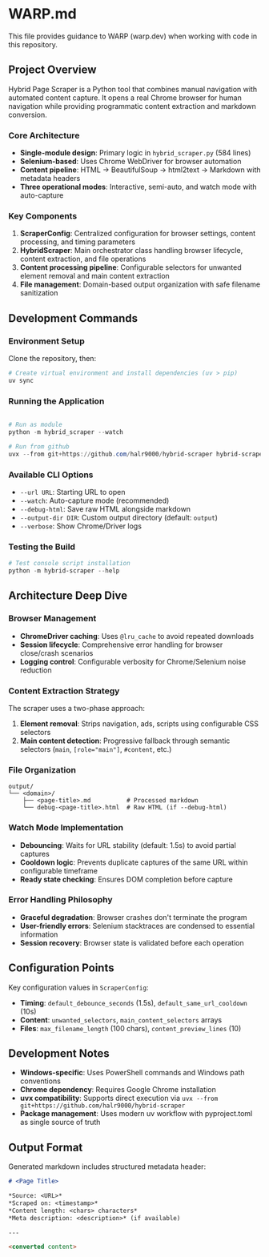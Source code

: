 # WARP.md

This file provides guidance to WARP (warp.dev) when working with code in this repository.

## Project Overview

Hybrid Page Scraper is a Python tool that combines manual navigation with automated content capture. It opens a real Chrome browser for human navigation while providing programmatic content extraction and markdown conversion.

### Core Architecture

- **Single-module design**: Primary logic in `hybrid_scraper.py` (584 lines)
- **Selenium-based**: Uses Chrome WebDriver for browser automation
- **Content pipeline**: HTML → BeautifulSoup → html2text → Markdown with metadata headers
- **Three operational modes**: Interactive, semi-auto, and watch mode with auto-capture

### Key Components

1. **ScraperConfig**: Centralized configuration for browser settings, content processing, and timing parameters
2. **HybridScraper**: Main orchestrator class handling browser lifecycle, content extraction, and file operations
3. **Content processing pipeline**: Configurable selectors for unwanted element removal and main content extraction
4. **File management**: Domain-based output organization with safe filename sanitization

## Development Commands

### Environment Setup

Clone the repository, then:
```powershell
# Create virtual environment and install dependencies (uv > pip)
uv sync
```

### Running the Application
```powershell

# Run as module
python -m hybrid_scraper --watch

# Run from github
uvx --from git+https://github.com/halr9000/hybrid-scraper hybrid-scraper
```

### Available CLI Options
- `--url URL`: Starting URL to open
- `--watch`: Auto-capture mode (recommended)
- `--debug-html`: Save raw HTML alongside markdown
- `--output-dir DIR`: Custom output directory (default: `output`)
- `--verbose`: Show Chrome/Driver logs

### Testing the Build
```powershell
# Test console script installation
python -m hybrid-scraper --help
```

## Architecture Deep Dive

### Browser Management
- **ChromeDriver caching**: Uses `@lru_cache` to avoid repeated downloads
- **Session lifecycle**: Comprehensive error handling for browser close/crash scenarios
- **Logging control**: Configurable verbosity for Chrome/Selenium noise reduction

### Content Extraction Strategy
The scraper uses a two-phase approach:
1. **Element removal**: Strips navigation, ads, scripts using configurable CSS selectors
2. **Main content detection**: Progressive fallback through semantic selectors (`main`, `[role="main"]`, `#content`, etc.)

### File Organization
```
output/
└── <domain>/
    ├── <page-title>.md          # Processed markdown
    └── debug-<page-title>.html  # Raw HTML (if --debug-html)
```

### Watch Mode Implementation
- **Debouncing**: Waits for URL stability (default: 1.5s) to avoid partial captures
- **Cooldown logic**: Prevents duplicate captures of the same URL within configurable timeframe
- **Ready state checking**: Ensures DOM completion before capture

### Error Handling Philosophy
- **Graceful degradation**: Browser crashes don't terminate the program
- **User-friendly errors**: Selenium stacktraces are condensed to essential information
- **Session recovery**: Browser state is validated before each operation

## Configuration Points

Key configuration values in `ScraperConfig`:
- **Timing**: `default_debounce_seconds` (1.5s), `default_same_url_cooldown` (10s)
- **Content**: `unwanted_selectors`, `main_content_selectors` arrays
- **Files**: `max_filename_length` (100 chars), `content_preview_lines` (10)

## Development Notes

- **Windows-specific**: Uses PowerShell commands and Windows path conventions
- **Chrome dependency**: Requires Google Chrome installation
- **uvx compatibility**: Supports direct execution via `uvx --from git+https://github.com/halr9000/hybrid-scraper`
- **Package management**: Uses modern uv workflow with pyproject.toml as single source of truth

## Output Format

Generated markdown includes structured metadata header:
```markdown
# <Page Title>

*Source: <URL>*
*Scraped on: <timestamp>*
*Content length: <chars> characters*
*Meta description: <description>* (if available)

---

<converted content>
```
